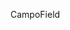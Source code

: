 <span data-ttu-id="fc65d-101">Campo</span><span class="sxs-lookup"><span data-stu-id="fc65d-101">Field</span></span>
